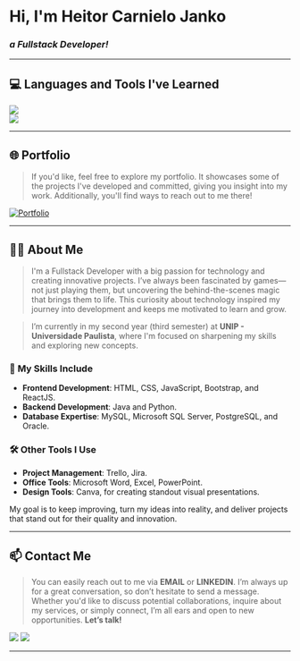 # Hi, I'm **Heitor Carnielo Janko**  
### *a Fullstack Developer!*

---

<!--[![Anurag's GitHub stats](https://github-readme-stats.vercel.app/api?username=HelloBigBoi124&show_icons=true&theme=radical)](https://github.com/HelloBigBoi124/github-readme-stats)-->

## 💻 **Languages and Tools I've Learned**
<p align="left">
<a href="https://skillicons.dev"   >
  <img src="https://skillicons.dev/icons?i=git,vscode,javascript,css,html,react,tailwind,nodejs" /><br>
  <img src="https://skillicons.dev/icons?i=github,postgres,python,mysql,bootstrap,java,pycharm,firebase" />
</a>

---

## 🌐 **Portfolio**
> If you'd like, feel free to explore my portfolio. It showcases some of the projects I've developed and committed, giving you insight into my work. Additionally, you'll find ways to reach out to me there!

[![Portfolio](https://img.shields.io/badge/Portfolio-Heitor%20Janko-blue?style=flat-square&logo=firefox)](https://hellobigboi124.github.io/Portfolio-heitor)

---

## 🙋‍♂️ **About Me**
> I'm a Fullstack Developer with a big passion for technology and creating innovative projects. I’ve always been fascinated by games—not just playing them, but uncovering the behind-the-scenes magic that brings them to life. This curiosity about technology inspired my journey into development and keeps me motivated to learn and grow.

> I’m currently in my second year (third semester) at **UNIP - Universidade Paulista**, where I'm focused on sharpening my skills and exploring new concepts.

### 🔧 **My Skills Include**
- **Frontend Development**: HTML, CSS, JavaScript, Bootstrap, and ReactJS.
- **Backend Development**: Java and Python.
- **Database Expertise**: MySQL, Microsoft SQL Server, PostgreSQL, and Oracle.

### 🛠️ **Other Tools I Use**
- **Project Management**: Trello, Jira.
- **Office Tools**: Microsoft Word, Excel, PowerPoint.
- **Design Tools**: Canva, for creating standout visual presentations.

My goal is to keep improving, turn my ideas into reality, and deliver projects that stand out for their quality and innovation.

---

## 📫 **Contact Me**
> You can easily reach out to me via **EMAIL** or **LINKEDIN**. I’m always up for a great conversation, so don’t hesitate to send a message. Whether you'd like to discuss potential collaborations, inquire about my services, or simply connect, I’m all ears and open to new opportunities. **Let’s talk!**

<a href="mailto:heitorcarnielo@gmail.com"><img src="https://img.shields.io/badge/-Gmail-%23333?style=for-the-badge&logo=gmail&logoColor=white" target="_blank"></a>
<a href="https://www.linkedin.com/in/heitor-carnielo-janko-873bb1348/" target="_blank"><img src="https://img.shields.io/badge/-LinkedIn-%230077B5?style=for-the-badge&logo=linkedin&logoColor=white" target="_blank"></a>

---
